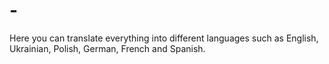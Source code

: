 # -
Here you can translate everything into different languages ​​such as English, Ukrainian, Polish, German, French and Spanish.
